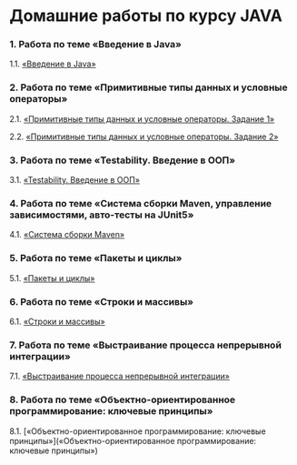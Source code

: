 # Домашние работы по курсу JAVA

### 1. Работа по теме «Введение в Java»

1.1. [«Введение в Java»](https://github.com/Ev-genia-Moon/Task)

### 2. Работа по теме «Примитивные типы данных и условные операторы»

2.1. [«Примитивные типы данных и условные операторы. Задание 1»](https://github.com/Ev-genia-Moon/Task2/tree/main)

2.2. [«Примитивные типы данных и условные операторы. Задание 2»](https://github.com/Ev-genia-Moon/Task2p2/tree/main)

### 3. Работа по теме «Testability. Введение в ООП»

3.1. [«Testability. Введение в ООП»](https://github.com/Ev-genia-Moon/Task3p2/tree/main)

### 4. Работа по теме «Система сборки Maven, управление зависимостями, авто-тесты на JUnit5»

4.1. [«Система сборки Maven»](https://github.com/Ev-genia-Moon/Task4Maven/tree/main)

### 5. Работа по теме «Пакеты и циклы»

5.1. [ «Пакеты и циклы»](https://github.com/Ev-genia-Moon/Task6Maven)

### 6. Работа по теме «Строки и массивы»

6.1. [«Строки и массивы»](https://github.com/Ev-genia-Moon/Task7Maven)

### 7. Работа по теме «Выстраивание процесса непрерывной интеграции»

7.1. [«Выстраивание процесса непрерывной интеграции»](https://github.com/Ev-genia-Moon/Task8CI/tree/master)

### 8. Работа по теме «Объектно-ориентированное программирование: ключевые принципы» 

8.1. [«Объектно-ориентированное программирование: ключевые принципы»](«Объектно-ориентированное программирование: ключевые принципы»)
